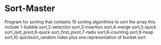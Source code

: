 # Sort-Master
Program for sorting that contains 10 sorting algorithms to sort the array this include 1-bubble sort,2-selection sort,3-insertion sort,4-merge sort,5-quick sort_last_pivot,6-quick sort_first_pivot,7-radix sort,8-counting sort,9-heap sort,10-quicksort_random index plus one representation of bucket sort
